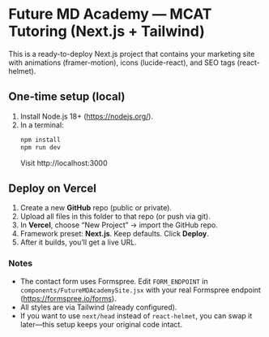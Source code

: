 # Future MD Academy — MCAT Tutoring (Next.js + Tailwind)

This is a ready-to-deploy Next.js project that contains your marketing site with animations (framer-motion), icons (lucide-react), and SEO tags (react-helmet).

## One‑time setup (local)
1. Install Node.js 18+ (https://nodejs.org/).
2. In a terminal:
   ```bash
   npm install
   npm run dev
   ```
   Visit http://localhost:3000

## Deploy on Vercel
1. Create a new **GitHub** repo (public or private).
2. Upload all files in this folder to that repo (or push via git).
3. In **Vercel**, choose “New Project” → import the GitHub repo.
4. Framework preset: **Next.js**. Keep defaults. Click **Deploy**.
5. After it builds, you’ll get a live URL.

### Notes
- The contact form uses Formspree. Edit `FORM_ENDPOINT` in `components/FutureMDAcademySite.jsx` with your real Formspree endpoint (https://formspree.io/forms).
- All styles are via Tailwind (already configured).
- If you want to use `next/head` instead of `react-helmet`, you can swap it later—this setup keeps your original code intact.
